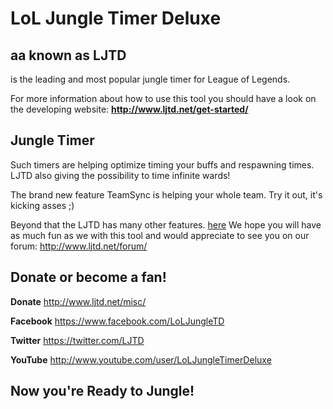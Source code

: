 LoL Jungle Timer Deluxe
=======================
aa known as LJTD
----------------
is the leading and most popular jungle timer for League of Legends.

For more information about how to use this tool you should have a look on the developing website:
**http://www.ljtd.net/get-started/**

Jungle Timer
------------
Such timers are helping optimize timing your buffs and respawning times. LJTD also giving the possibility to time infinite wards!

The brand new feature TeamSync is helping your whole team. Try it out, it's kicking asses ;)

Beyond that the LJTD has many other features. [here](http://www.ljtd.net/features/) We hope you will have as much fun as we with this tool and would appreciate to see you on our forum: http://www.ljtd.net/forum/

Donate or become a fan!
-----------------------
**Donate** http://www.ljtd.net/misc/

**Facebook** https://www.facebook.com/LoLJungleTD

**Twitter** https://twitter.com/LJTD

**YouTube** http://www.youtube.com/user/LoLJungleTimerDeluxe

Now you're **Ready to Jungle!**
-------------------------------